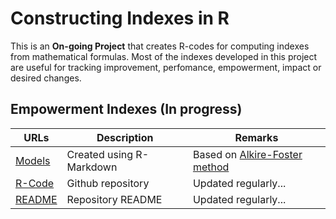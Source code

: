 <head>
  <link rel="stylesheet" href="https://cdnjs.cloudflare.com/ajax/libs/font-awesome/4.7.0/css/font-awesome.min.css"/>
  <link rel="stylesheet" type="text/css" href="./css/ghindexes.css">
</head>


# Constructing Indexes in R

This is an **On-going Project** that creates R-codes for computing indexes from mathematical formulas. Most of the indexes developed in this project are useful for tracking improvement, perfomance, empowerment, impact or desired changes. 

## Empowerment Indexes (In progress)

| URLs | Description | Remarks |
|-------|--------------------| --------- |
|[Models](https://complexdatainsights.com/Resources/01-IndexEquations.html) | Created using R-Markdown| Based on [Alkire-Foster method](https://ophi.org.uk/research/multidimensional-poverty/alkire-foster-method/)|
|[R-Code](https://github.com/tmbuza/Resources) | Github repository | Updated regularly... |
|[README](https://github.com/tmbuza/Resources/blob/master/README.md/) | Repository README | Updated regularly... |
